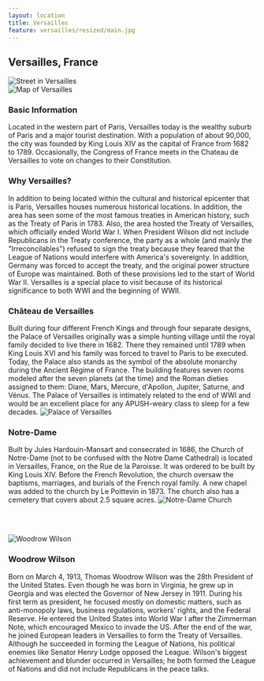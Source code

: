 ```yaml
---
layout: location
title: Versailles
feature: versailles/resized/main.jpg
---
```

Versailles, France
------------------

<div class="row">

<div class="col-md-6">

<img src="{{ site.baseurl }}/images/versailles/resized/main.jpg" class="img-responsive" alt="Street in Versailles">

</div>

<div class="col-md-6">

<img src="{{ site.baseurl }}/images/versailles/resized/map.jpg" class="img-responsive" alt="Map of Versailles">

</div>
</div><!-- /row -->

<div class="row">

<div class="col-md-6">

<h3>Basic Information</h3>
Located in the western part of Paris, Versailles today is the wealthy suburb of Paris and a major tourist destination. With a population of about 90,000, the city was founded by King Louis XIV as the capital of France from 1682 to 1789. Occasionally, the Congress of France meets in the Chateau de Versailles to vote on changes to their Constitution.

</div>

<div class="col-md-6">

<h3>Why Versailles?</h3>
In addition to being located within the cultural and historical epicenter that is Paris, Versailles houses numerous historical locations. In addition, the area has seen some of the most famous treaties in American history, such as the Treaty of Paris in 1783. Also, the area hosted the Treaty of Versailles, which officially ended World War I. When President Wilson did not include Republicans in the Treaty conference, the party as a whole (and mainly the "Irreconcilables") refused to sign the treaty because they feared that the League of Nations would interfere with America's sovereignty. In addition, Germany was forced to accept the treaty, and the original power structure of Europe was maintained. Both of these provisions led to the start of World War II. Versailles is a special place to visit because of its historical significance to both WWI and the beginning of WWII.

</div>
</div><!-- /row -->

<div class="row">

<div class="col-md-6">

<h3>Château de Versailles</h3>
Built during four different French Kings and through four separate designs, the Palace of Versailles originally was a simple hunting village until the royal family decided to live there in 1682. There they remained until 1789 when King Louis XVI and his family was forced to travel to Paris to be executed. Today, the Palace also stands as the symbol of the absolute monarchy during the Ancient Régime of France. The building features seven rooms modeled after the seven planets (at the time) and the Roman dieties assigned to them: Diane, Mars, Mercure, d'Apollon, Jupiter, Saturne, and Vénus. The Palace of Versailles is intimately related to the end of WWI and would be an excellent place for any APUSH-weary class to sleep for a few decades.

<img src="{{ site.baseurl }}/images/versailles/resized/palace.jpg" class="img-responsive" alt="Palace of Versailles">

</div>

<div class="col-md-6">

<h3>Notre-Dame</h3>
Built by Jules Hardouin-Mansart and consecrated in 1686, the Church of Notre-Dame (not to be confused with the Notre Dame Cathedral) is located in Versailles, France, on the Rue de la Paroisse. It was ordered to be built by King Louis XIV. Before the French Revolution, the church oversaw the baptisms, marriages, and burials of the French royal family. A new chapel was added to the church by Le Poittevin in 1873. The church also has a cemetery that covers about 2.5 square acres. 

<img src="{{ site.baseurl }}/images/versailles/resized/chapel.jpg" class="img-responsive" alt="Notre-Dame Church">

</div>
</div><!-- /row -->

<br /><br />

<div class="row">

<div class="col-md-4">

<img src="{{ site.baseurl }}/images/versailles/wilson.jpg" class="img-responsive" alt="Woodrow Wilson">

</div>

<div class="col-md-8">

<h3>Woodrow Wilson</h3>
Born on March 4, 1913, Thomas Woodrow Wilson was the 28th President of the United States. Even though he was born in Virginia, he grew up in Georgia and was elected the Governor of New Jersey in 1911. During his first term as president, he focused mostly on domestic matters, such as anti-monopoly laws, business regulations, workers' rights, and the Federal Reserve. He entered the United States into World War I after the Zimmerman Note, which encouraged Mexico to invade the US. After the end of the war, he joined European leaders in Versailles to form the Treaty of Versailles. Although he succeeded in forming the League of Nations, his political enemies like Senator Henry Lodge opposed the League. Wilson's biggest achievement and blunder occurred in Versailles; he both formed the League of Nations and did not include Republicans in the peace talks.

</div>
</div><!-- /row -->